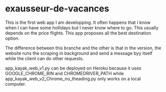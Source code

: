 # exausseur-de-vacances
This is the first web app I am developping. It often happens that I know when I can have some hollidays but I never know where to go. This usually depends on the price flights. This app proposes all the best destination option.

The difference between this branche and the other is that in the version, the website runs the scraping in background and send a message byy itself while the client can do other requests.

app_kayak_web_v1.py can be deployed on Heroku because it uses GOOGLE_CHROME_BIN and CHROMEDRIVER_PATH while app_kayak_web_v2_Chrome_no_theading.py only works on a local computer.
